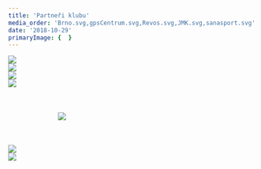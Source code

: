 ```yaml
---
title: 'Partneři klubu'
media_order: 'Brno.svg,gpsCentrum.svg,Revos.svg,JMK.svg,sanasport.svg'
date: '2018-10-29'
primaryImage: {  }
---
```


<div class="row align-items-center">
    <div class="col-md-6">
        <a href="https://www.brno.cz/uvodni-strana/" target="_blank">
        <img class="sponsors--img" src="{{page.route()}}/Brno.svg">
        </a>
    </div>
    <div class="col-md-6">
        <a href="https://www.kr-jihomoravsky.cz/" target="_blank">
        <img class="sponsors--img" src="{{page.route()}}/JMK.svg">
        </a>
    </div>
    <div class="col-md-6">
        <a href="http://www.revos.cz/" target="_blank">
        <img class="sponsors--img" src="{{page.route()}}/Revos.svg">
        </a>
    </div>
    <div class="col-md-6">
        <a href="https://www.naskok.cz/" target="_blank">
        <img class="sponsors--img" src="{{page.route()}}/Naskok.svg">
        </a>
    </div>
    <div class="col-md-6">
        <a href="https://www.nadacecez.cz/" target="_blank">
        <img class="sponsors--img" src="{{page.route()}}/CEZ.svg" style="padding: 10% 20%;">
        </a>
    </div>
    <div class="col-md-6">
        <a href="https://www.sap.com/cz/products/business-one.html" target="_blank">
        <img class="sponsors--img" src="{{page.route()}}/SAP.svg">
        </a>
    </div>
    <div class="col-md-6">
        <a href="https://www.cus-sportujsnami.cz/" target="_blank">
        <img class="sponsors--img" src="{{page.route()}}/Sportuj.svg">
        </a>
    </div>
<!-- Nadace OB neprispela
     <div class="col-md-6">
        <a href="https://www.obnadace.cz/" target="_blank">
        <img class="sponsors--img" src="http://www.orientacnisporty.cz/upload/ilustracni-obrazky/nadaceob.PNG">
        </a>
    </div>-->
</div>
